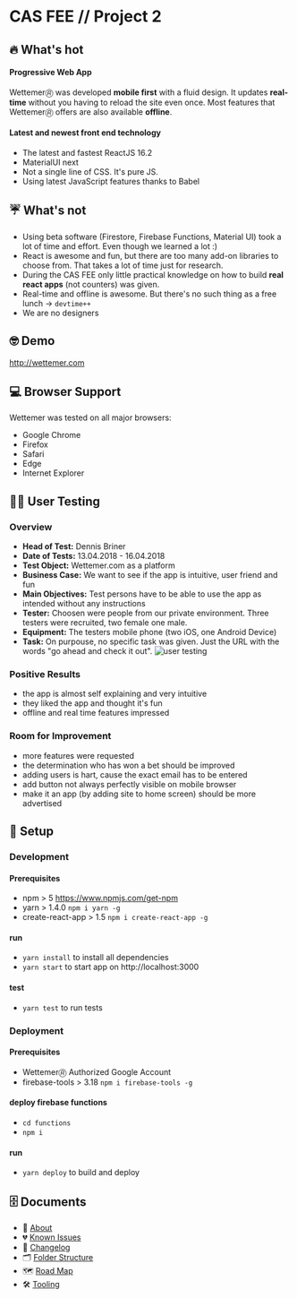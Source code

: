 # CAS FEE // Project 2

## 🔥 What's hot
#### Progressive Web App
Wettemer🄬 was developed **mobile first** with a fluid design. It updates **real-time** without you having to reload the site even once. 
Most features that Wettemer🄬 offers are also available **offline**.

#### Latest and newest front end technology
* The latest and fastest ReactJS 16.2
* MaterialUI next
* Not a single line of CSS. It's pure JS.
* Using latest JavaScript features thanks to Babel

## ☔ What's not
* Using beta software (Firestore, Firebase Functions, Material UI) took a lot of time and effort. Even though we learned a lot :)
* React is awesome and fun, but there are too many add-on libraries to choose from. That takes a lot of time just for research.
* During the CAS FEE only little practical knowledge on how to build **real react apps** (not counters) was given.
* Real-time and offline is awesome. But there's no such thing as a free lunch -> `devtime++`
* We are no designers

## 🤓 Demo
http://wettemer.com

## 💻 Browser Support
Wettemer was tested on all major browsers:
* Google Chrome
* Firefox
* Safari
* Edge
* Internet Explorer

## 👩‍💻 User Testing
### Overview
* **Head of Test:** Dennis Briner
* **Date of Tests:** 13.04.2018 - 16.04.2018
* **Test Object:** Wettemer.com as a platform
* **Business Case:** We want to see if the app is intuitive, user friend and fun
* **Main Objectives:** Test persons have to be able to use the app as intended without any instructions
* **Tester:** Choosen were people from our private environment. Three testers were recruited, two female one male.
* **Equipment:** The testers mobile phone (two iOS, one Android Device)
* **Task:** On purpouse, no specific task was given. Just the URL with the words "go ahead and check it out".
![user testing](http://res.cloudinary.com/duhriq6qo/image/upload/c_scale,h_680/v1523910289/user_testing.jpg)

### Positive Results
* the app is almost self explaining and very intuitive
* they liked the app and thought it's fun
* offline and real time features impressed

### Room for Improvement
* more features were requested
* the determination who has won a bet should be improved
* adding users is hart, cause the exact email has to be entered
* add button not always perfectly visible on mobile browser
* make it an app (by adding site to home screen) should be more advertised

## 🚀 Setup

### Development

#### Prerequisites
* npm > 5 https://www.npmjs.com/get-npm
* yarn > 1.4.0 `npm i yarn -g`
* create-react-app > 1.5 `npm i create-react-app -g`

#### run
* `yarn install` to install all dependencies
* `yarn start`  to start app on http://localhost:3000

#### test
* `yarn test` to run tests

### Deployment

#### Prerequisites
* Wettemer🄬 Authorized Google Account
* firebase-tools > 3.18 `npm i firebase-tools -g`

#### deploy firebase functions
* `cd functions`
* `npm i`

#### run
* `yarn deploy` to build and deploy

## 🗄 Documents
* 🌈 [About](./docs/about.md)
* 💔 [Known Issues](./docs/known-issues.md)
* 📝 [Changelog](./docs/changelog.md)
* 🗂 [Folder Structure](./docs/folder-structure.md)
* 🗺 [Road Map](./docs/road-map.md)
* 🛠 [Tooling](./docs/tooling.md)
